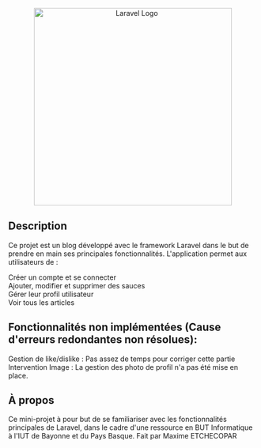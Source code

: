 <p align="center"><a href="https://laravel.com" target="_blank"><img src="https://raw.githubusercontent.com/laravel/art/master/logo-lockup/5%20SVG/2%20CMYK/1%20Full%20Color/laravel-logolockup-cmyk-red.svg" width="400" alt="Laravel Logo"></a></p>

## Description

Ce projet est un blog développé avec le framework Laravel dans le but de prendre en main ses principales fonctionnalités. L'application permet aux utilisateurs de :

Créer un compte et se connecter </br>
Ajouter, modifier et supprimer des sauces</br>
Gérer leur profil utilisateur</br>
Voir tous les articles</br>

## Fonctionnalités non implémentées (Cause d'erreurs redondantes non résolues):
Gestion de like/dislike : Pas assez de temps pour corriger cette partie
Intervention Image : La gestion des photo de profil n'a pas été mise en place.

## À propos
Ce mini-projet à pour but de se familiariser avec les fonctionnalités principales de Laravel, dans le cadre d'une ressource en BUT Informatique à l'IUT de Bayonne et du Pays Basque.
Fait par Maxime ETCHECOPAR

